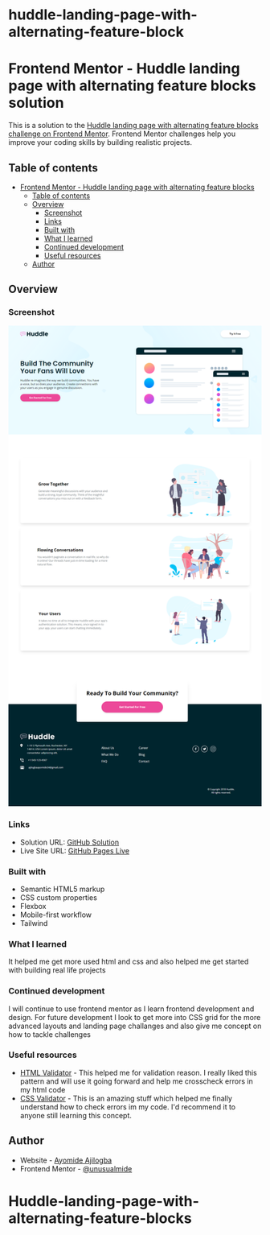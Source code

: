 # huddle-landing-page-with-alternating-feature-block

# Frontend Mentor - Huddle landing page with alternating feature blocks solution

 This is a solution to the [Huddle landing page with alternating feature blocks challenge on Frontend Mentor](https://www.frontendmentor.io/challenges/huddle-landing-page-with-alternating-feature-blocks-5ca5f5981e82137ec91a5100). Frontend Mentor challenges help you improve your coding skills by building realistic projects. 

## Table of contents

- [Frontend Mentor - Huddle landing page with alternating feature blocks](#frontend-mentor---Huddle-landing-page-with-alternating-feature-blocks)
  - [Table of contents](#table-of-contents)
  - [Overview](#overview)
    - [Screenshot](#screenshot)
    - [Links](#links)
    - [Built with](#built-with)
    - [What I learned](#what-i-learned)
    - [Continued development](#continued-development)
    - [Useful resources](#useful-resources)
  - [Author](#author)

## Overview

### Screenshot

![Desktop-Design](design/desktop-design.png)

### Links

- Solution URL: [GitHub Solution](https://github.com/unusualmide/Huddle-landing-page-with-alternating-feature-blocks)
- Live Site URL: [GitHub Pages Live](https://unusualmide.github.io/Huddle-landing-page-with-alternating-feature-blocks/)



### Built with

- Semantic HTML5 markup
- CSS custom properties
- Flexbox
- Mobile-first workflow
- Tailwind 


### What I learned

It helped me get more used html and css and also helped me get started with building real life projects 

### Continued development

I will continue to use frontend mentor as I learn frontend development and design. For future development I look to get more into CSS grid for the more advanced layouts and landing page challanges  and also give me concept on how to tackle challenges 

### Useful resources

- [HTML Validator](https://validator.w3.org/) - This helped me for validation reason. I really liked this pattern and will use it going forward and help me crosscheck errors in my html code 
- [CSS Validator](https://jigsaw.w3.org/css-validator/) - This is an amazing stuff which helped me finally understand how to check errors im my code. I'd recommend it to anyone still learning this concept.

## Author

- Website - [Ayomide Ajilogba](https://www.your-site.com)
- Frontend Mentor - [@unusualmide](https://www.frontendmentor.io/profile/unusualmide)
# Huddle-landing-page-with-alternating-feature-blocks
